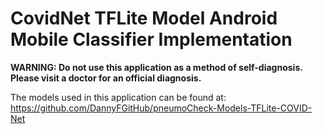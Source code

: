 # CovidNet TFLite Model Android Mobile Classifier Implementation

__WARNING: Do not use this application as a method of self-diagnosis. Please visit a doctor for an official diagnosis.__

The models used in this application can be found at:
https://github.com/DannyFGitHub/pneumoCheck-Models-TFLite-COVID-Net